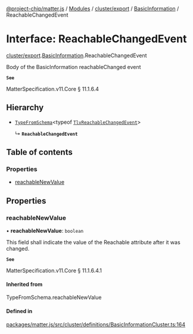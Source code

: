 [@project-chip/matter.js](../README.md) / [Modules](../modules.md) / [cluster/export](../modules/cluster_export.md) / [BasicInformation](../modules/cluster_export.BasicInformation.md) / ReachableChangedEvent

# Interface: ReachableChangedEvent

[cluster/export](../modules/cluster_export.md).[BasicInformation](../modules/cluster_export.BasicInformation.md).ReachableChangedEvent

Body of the BasicInformation reachableChanged event

**`See`**

MatterSpecification.v11.Core § 11.1.6.4

## Hierarchy

- [`TypeFromSchema`](../modules/tlv_export.md#typefromschema)\<typeof [`TlvReachableChangedEvent`](../modules/cluster_export.BasicInformation.md#tlvreachablechangedevent)\>

  ↳ **`ReachableChangedEvent`**

## Table of contents

### Properties

- [reachableNewValue](cluster_export.BasicInformation.ReachableChangedEvent.md#reachablenewvalue)

## Properties

### reachableNewValue

• **reachableNewValue**: `boolean`

This field shall indicate the value of the Reachable attribute after it was changed.

**`See`**

MatterSpecification.v11.Core § 11.1.6.4.1

#### Inherited from

TypeFromSchema.reachableNewValue

#### Defined in

[packages/matter.js/src/cluster/definitions/BasicInformationCluster.ts:164](https://github.com/project-chip/matter.js/blob/0c058ae17fdba4c0b89b8b13c309011d51782299/packages/matter.js/src/cluster/definitions/BasicInformationCluster.ts#L164)

